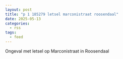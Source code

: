 ```yaml
---
layout: post
title: "p 1 185279 letsel marconistraat roosendaal"
date: 2025-05-13
categories: 
  - rss
tags: 
  - feed
---
```


Ongeval met letsel op Marconistraat in Roosendaal
